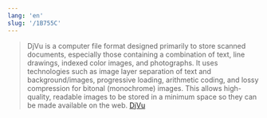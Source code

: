 ```yaml
---
lang: 'en'
slug: '/1B755C'
---
```


> DjVu is a computer file format designed primarily to store scanned documents, especially those containing a combination of text, line drawings, indexed color images, and photographs. It uses technologies such as image layer separation of text and background/images, progressive loading, arithmetic coding, and lossy compression for bitonal (monochrome) images. This allows high-quality, readable images to be stored in a minimum space so they can be made available on the web. [DjVu](https://en.wikipedia.org/wiki/DjVu)

<head>
  <html lang="en-US"/>
</head>
